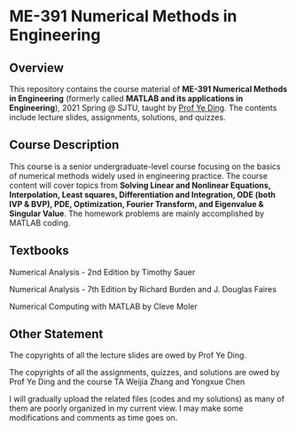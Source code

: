 # ME-391 Numerical Methods in Engineering

## Overview

This repository contains the course material of **ME-391 Numerical Methods in Engineering** (formerly called **MATLAB and its applications in Engineering**), 2021 Spring @ SJTU, taught by [Prof Ye Ding](https://me.sjtu.edu.cn/en/FullTimeTeacher/dingye.html). The contents include lecture slides, assignments, solutions, and quizzes.

## Course Description

This course is a senior undergraduate-level course focusing on the basics of numerical methods widely used in engineering practice. The course content will cover topics from **Solving Linear and Nonlinear Equations, Interpolation, Least squares,  Differentiation and Integration, ODE (both IVP & BVP), PDE, Optimization, Fourier Transform, and Eigenvalue & Singular Value**. The homework problems are mainly accomplished by MATLAB coding.

## Textbooks

Numerical Analysis - 2nd Edition by Timothy Sauer

Numerical Analysis - 7th Edition by Richard Burden and J. Douglas Faires

Numerical Computing with MATLAB by Cleve Moler

## Other Statement

The copyrights of all the lecture slides are owed by Prof Ye Ding.

The copyrights of all the assignments, quizzes, and solutions are owed by Prof Ye Ding and the course TA Weijia Zhang and Yongxue Chen

I will gradually upload the related files (codes and my solutions) as many of them are poorly organized in my current view. I may make some modifications and comments as time goes on.
